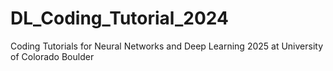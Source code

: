 # DL_Coding_Tutorial_2024
Coding Tutorials for Neural Networks and Deep Learning 2025 at University of Colorado Boulder
